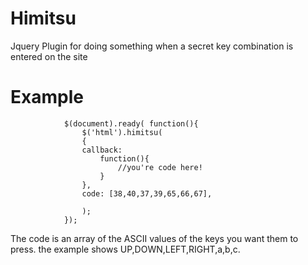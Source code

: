 Himitsu
=======

Jquery Plugin for doing something when a secret key combination is entered on the site

Example
=====
```
			$(document).ready( function(){
				$('html').himitsu(
				{
				callback:
					function(){
						//you're code here!
					}
				},
				code: [38,40,37,39,65,66,67], 

				);
			});
```

The code is an array of the ASCII values of the keys you want them to press. the example shows UP,DOWN,LEFT,RIGHT,a,b,c.